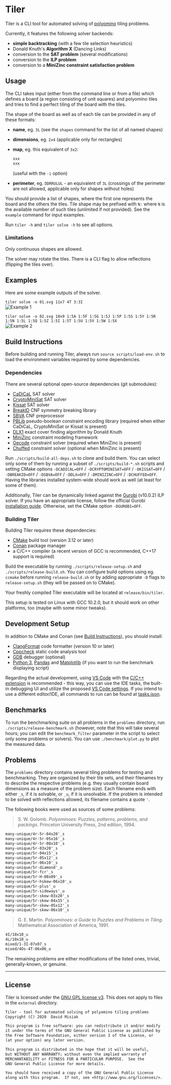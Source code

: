 # Tiler

Tiler is a CLI tool for automated solving of [polyomino](https://en.wikipedia.org/wiki/Polyomino)
tiling problems.

Currently, it features the following solver backends:

- **simple backtracking** (with a few tile selection heuristics)
- Donald Knuth's **Algorithm X** (Dancing Links)
- conversion to the **SAT problem** (several modifications)
- conversion to the **ILP problem**
- conversion to a **MiniZinc constraint satisfaction problem**

## Usage

The CLI takes input (either from the command line or from a file) which defines a board (a region
consisting of unit squares) and polyomino tiles and tries to find a perfect tiling of the board with
the tiles.

The shape of the board as well as of each tile can be provided in any of these formats:

- **name**, eg. `3L` (see the `shapes` command for the list of all named shapes)

- **dimensions**, eg. `2x4` (applicable only for rectangles)

- **map**, eg. this equivalent of `3x2`:

  ```txt
  xxx
  xxx
  ```

  (useful with the `-i` option)

- **perimeter**, eg. `DDRRULUL` - an equivalent of `3L` (crossings of the perimeter are not allowed,
  applicable only for shapes without holes)

You should provide a list of shapes, where the first one represents the board and the others the
tiles. Tile shape may be prefixed with `N:` where `N` is the available number of such tiles
(unlimited if not provided). See the `example` command for input examples.

Run `tiler -h` and `tiler solve -h` to see all options.

### Limitations

Only continuous shapes are allowed.

The solver may rotate the tiles. There is a CLI flag to allow reflections (flipping the tiles over).

## Examples

Here are some example outputs of the solver.

`tiler solve -o 01.svg 11x7 4T 3:3I`\
![Example 1](examples/01.svg)

`tiler solve -o 02.svg 10x9 1:5A 1:5F 1:5G 1:5J 1:5P 1:5S 1:5Y 1:5R 1:5N 1:5L 1:5Q 1:5Z 1:5I 1:5T 1:5U 1:5V 1:5W 1:5X`\
![Example 2](examples/02.svg)

## Build Instructions

Before building and running Tiler, always run `source scripts/load-env.sh` to load the environment
variables required by some dependencies.

### Dependencies

There are several optional open-source dependencies (git submodules):

- [CaDiCaL](https://github.com/arminbiere/cadical) SAT solver
- [CryptoMiniSat](https://github.com/msoos/cryptominisat) SAT solver
- [Kissat](https://github.com/arminbiere/kissat) SAT solver
- [BreakID](https://github.com/meelgroup/breakid) CNF symmetry breaking library
- [SBVA](https://github.com/hgarrereyn/SBVA) CNF preprocessor
- [PBLib](https://github.com/master-keying/pblib) pseudo-boolean constraint encoding library
  (required when either CaDiCaL, CryptoMiniSat or Kissat is present)
- [DLX1](https://www-cs-faculty.stanford.edu/~knuth/programs.html) exact cover finding algorithm by
  Donald Knuth
- [MiniZinc](https://www.minizinc.org/) constraint modeling framework
- [Gecode](https://www.gecode.org/) constraint solver (required when MiniZinc is present)
- [Chuffed](https://github.com/chuffed/chuffed) constraint solver (optional when MiniZinc is
  present)

Run `./scripts/build-all-deps.sh` to clone and build them. You can select only some of them by
running a subset of `./scripts/build-*.sh` scripts and setting CMake options `-DCADICAL=OFF` /
`-DCRYPTOMINISAT=OFF` / `-DKISSAT=OFF` / `-DBREAKID=OFF` / `-DSBVA=OFF` / `-DDLX=OFF` /
`-DMINIZINC=OFF` / `-DCHUFFED=OFF`. Having the libraries installed system-wide should work as well
(at least for some of them).

Additionally, Tiler can be dynamically linked against the
[Gurobi](https://www.gurobi.com/products/gurobi-optimizer/) (v10.0.2) ILP solver. If you have an
appropriate license, follow the official Gurobi
[installation guide](https://www.gurobi.com/documentation/10.0/quickstart_linux/index.html).
Otherwise, set the CMake option `-DGUROBI=OFF`.

### Building Tiler

Building Tiler requires these dependencies:

- [CMake](https://cmake.org/) build tool (version 3.12 or later)
- [Conan](https://conan.io/) package manager
- a C/C++ compiler (a recent version of GCC is recommended, C++17 support is required)

Build the executable by running `./scripts/release-setup.sh` and `./scripts/release-build.sh`. You
can configure build options using eg. `ccmake` before running `release-build.sh` or by adding
appropriate `-D` flags to `release-setup.sh` (they will be passed on to CMake).

Your freshly compiled Tiler executable will be located at `release/bin/tiler`.

This setup is tested on Linux with GCC 10.2.0, but it should work on other platforms, too (maybe
with some minor tweaks).

## Development Setup

In addition to CMake and Conan (see [Build Instructions](#build-instructions)), you should install:

- [ClangFormat](https://clang.llvm.org/docs/ClangFormat.html) code formatter (version 10 or later)
- [Cppcheck](http://cppcheck.sourceforge.net/) static code analysis tool
- [GDB](https://www.gnu.org/software/gdb/) debugger (optional)
- [Python 3](https://www.python.org/), [Pandas](https://pandas.pydata.org/) and
  [Matplotlib](https://matplotlib.org/) (if you want to run the benchmark displaying script)

Regarding the actual development, using [VS Code](https://code.visualstudio.com/) with the [C/C++
extension](https://marketplace.visualstudio.com/items?itemName=ms-vscode.cpptools) is recommended -
this way, you can use the IDE tasks, the built-in debugging UI and utilize the proposed [VS Code
settings](./.vscode/example.settings.json). If you intend to use a different editor/IDE, all
commands to run can be found at [tasks.json](./.vscode/tasks.json).

## Benchmarks

To run the benchmarking suite on all problems in the `problems` directory, run
`./scripts/release-benchmark.sh` (however, note that this will take several hours; you can edit the
`benchmark_filter` parameter in the script to select only some problems or solvers). You can use
`./benchmark/plot.py` to plot the measured data.

## Problems

The `problems` directory contains several tiling problems for testing and benchmarking. They are
organized by their tile sets, and their filenames try to describe the respective problems (e.g. they
usually contain board dimensions as a measure of the problem size). Each filename ends with either
`_s`, if it is solvable, or `_u`, if it is unsolvable. If the problem is intended to be solved with
reflections allowed, its filename contains a quote `'`.

The following books were used as sources of some problems:

> S. W. Golomb. *Polyominoes: Puzzles, patterns, problems, and packings*. Princeton University Press,
2nd edition, 1994.

```txt
many-unique/4r-5r-04x20'_s
many-unique/4r-5r-05x16'_s
many-unique/4r-5r-08x10'_s
many-unique/5r-03x20'_s
many-unique/5r-04x15'_s
many-unique/5r-05x12'_s
many-unique/5r-06x10'_s
many-unique/5r-diamond'_u
many-unique/5r-fcr'_s
many-unique/5r-H-08x09'_s
many-unique/5r-hskew-06x10'_u
many-unique/5r-plus'_u
many-unique/5r-sideways'_u
many-unique/5r-skew-03x20'_s
many-unique/5r-skew-04x15'_s
many-unique/5r-skew-05x12'_s
many-unique/5r-skew-06x10'_s
```

> G. E. Martin. *Polyominoes: a Guide to Puzzles and Problems in Tiling*. Mathematical Association of
America, 1991.

```txt
4I/10x10_u
4L/10x10_u
mixed/1-3I-07x07_s
mixed/4Os-4T-06x06_u
```

The remaining problems are either modifications of the listed ones, trivial, generally-known, or
genuine.

---

## License

Tiler is licensed under the [GNU GPL license v3](./LICENSE). This does not apply to files in the
`external` directory.

```txt
Tiler - tool for automated solving of polyomino tiling problems
Copyright (C) 2020  David Misiak

This program is free software: you can redistribute it and/or modify
it under the terms of the GNU General Public License as published by
the Free Software Foundation, either version 3 of the License, or
(at your option) any later version.

This program is distributed in the hope that it will be useful,
but WITHOUT ANY WARRANTY; without even the implied warranty of
MERCHANTABILITY or FITNESS FOR A PARTICULAR PURPOSE.  See the
GNU General Public License for more details.

You should have received a copy of the GNU General Public License
along with this program.  If not, see <http://www.gnu.org/licenses/>.
```
